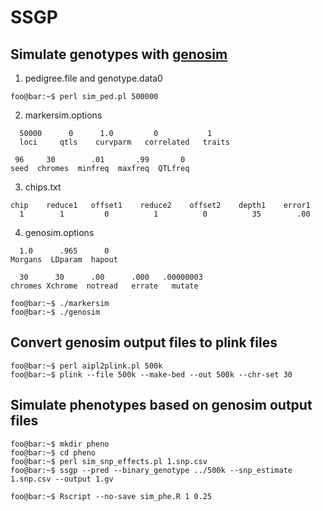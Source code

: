 # SSGP
## Simulate genotypes with [genosim](https://aipl.arsusda.gov/software/genosim/)
1. pedigree.file and genotype.data0
```console
foo@bar:~$ perl sim_ped.pl 500000
```
2. markersim.options
```
  50000      0      1.0         0           1
  loci     qtls    curvparm   correlated   traits

 96     30        .01       .99       0
seed  chromes  minfreq  maxfreq  QTLfreq
```
3. chips.txt
```
chip    reduce1   offset1    reduce2    offset2    depth1    error1
  1        1         0          1          0          35        .00
```
4. genosim.options
```
  1.0      .965      0
Morgans  LDparam  hapout

  30      30      .00      .000   .00000003
chromes Xchrome  notread   errate   mutate
```
```console
foo@bar:~$ ./markersim
foo@bar:~$ ./genosim
```
## Convert genosim output files to plink files
```console
foo@bar:~$ perl aipl2plink.pl 500k
foo@bar:~$ plink --file 500k --make-bed --out 500k --chr-set 30
```
## Simulate phenotypes based on genosim output files
```console
foo@bar:~$ mkdir pheno
foo@bar:~$ cd pheno
foo@bar:~$ perl sim_snp_effects.pl 1.snp.csv
foo@bar:~$ ssgp --pred --binary_genotype ../500k --snp_estimate 1.snp.csv --output 1.gv
```
```console
foo@bar:~$ Rscript --no-save sim_phe.R 1 0.25
```
